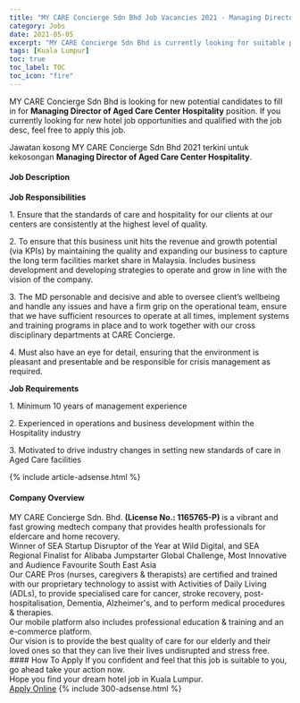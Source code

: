 ```yaml
---
title: "MY CARE Concierge Sdn Bhd Job Vacancies 2021 - Managing Director of Aged Care Center Hospitality" 
category: Jobs 
date: 2021-05-05 
excerpt: "MY CARE Concierge Sdn Bhd is currently looking for suitable person to fill in the Managing Director of Aged Care Center Hospitality which positioned at Kuala Lumpur" 
tags: [Kuala Lumpur] 
toc: true 
toc_label: TOC 
toc_icon: "fire" 
--- 
```


<p>MY CARE Concierge Sdn Bhd is looking for new potential candidates to fill in for <b>Managing Director of Aged Care Center Hospitality</b> position. If you currently looking for new hotel job opportunities and qualified with the job desc, feel free to apply this job.
</p>Jawatan kosong MY CARE Concierge Sdn Bhd 2021 terkini untuk kekosongan <b>Managing Director of Aged Care Center Hospitality</b>. 
<div><div><h4>Job Description</h4></div><div><div><span><div><p><strong>Job Responsibilities</strong></p><p>1. Ensure that the standards of care and hospitality for our clients at our centers are consistently at the highest level of quality.&#160;</p><p>2. To ensure that this business unit hits the revenue and growth potential (via KPIs) by maintaining the quality and expanding our business to capture the long term facilities market share in Malaysia. Includes business development and developing strategies to operate and grow in line with the vision of the company.</p><p>3. The MD personable and decisive and able to oversee client&#8217;s wellbeing and handle any issues and have a firm grip on the operational team, ensure that we have sufficient resources to operate at all times, implement systems and training programs in place and to work together with our cross disciplinary departments at CARE Concierge.</p><p>4. Must also have an eye for detail, ensuring that the environment is pleasant and presentable and be responsible for crisis management as required.</p><p><strong>Job Requirements</strong></p><p>1. Minimum 10 years of management experience</p><p>2. Experienced in operations and business development within the Hospitality industry</p><p>3. Motivated to drive industry changes in setting new standards of care in Aged Care facilities</p></div></span></div></div></div> 
{% include article-adsense.html %} 
<div><div><h4>Company Overview</h4></div><div><div><span><div><div>MY CARE Concierge Sdn. Bhd.&#160;<strong>(License No.: 1165765-P</strong><strong>)&#160;</strong>is a vibrant and fast growing medtech company that provides health professionals for eldercare and home recovery.&#160;</div>
<div>Winner of SEA Startup Disruptor of the Year at Wild Digital, and SEA Regional Finalist for Alibaba Jumpstarter Global Challenge, Most Innovative and Audience Favourite South East Asia</div>
<div>Our CARE Pros (nurses, caregivers &amp; therapists) are certified and trained with our proprietary technology to assist with Activities of Daily Living (ADLs), to provide specialised care for cancer, stroke recovery, post-hospitalisation, Dementia, Alzheimer's, and to perform medical procedures &amp; therapies.</div>
<div>Our mobile platform also includes professional education &amp; training and an e-commerce platform.&#160;</div>
<div>Our vision is to provide the best quality of care for our elderly and their loved ones so that they can live their lives undisrupted and stress free.</div></div></span></div></div></div> 
#### How To Apply 
If you confident and feel that this job is suitable to you, go ahead take your action now. <br/> 
Hope you find your dream hotel job in Kuala Lumpur. <br/> 
<a href="https://www.jobstreet.com.my/en/job/managing-director-of-aged-care-center-hospitality-4557931?jobId=jobstreet-my-job-4557931" class="btn btn--info" target="_blank" rel="nofollow noopenner">Apply Online</a> 
{% include 300-adsense.html %} 